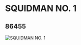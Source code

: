 # SQUIDMAN NO. 1
## 86455
![SQUIDMAN NO. 1](https://lc-www-live-s.legocdn.com/media/bricks/5/2/4550416.jpg)